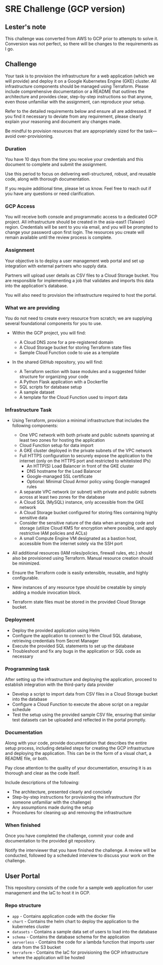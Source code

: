 # SRE Challenge (GCP version)

## Lester's note

This challenge was converted from AWS to GCP prior to attempts to solve it. Conversion was not perfect, so there will be changes to the requirements as I go.

## Challenge

Your task is to provision the infrastructure for a web application (which we will provide) and deploy it on a Google Kubernetes Engine (GKE) cluster. All infrastructure components should be managed using Terraform. Please include comprehensive documentation or a README that outlines the architecture and provides clear, step-by-step instructions so that anyone, even those unfamiliar with the assignment, can reproduce your setup.

Refer to the detailed requirements below and ensure all are addressed. If you find it necessary to deviate from any requirement, please clearly explain your reasoning and document any changes made.

Be mindful to provision resources that are appropriately sized for the task—avoid over-provisioning.

### Duration

You have 10 days from the time you receive your credentials and this document to complete and submit the assignment.

Use this period to focus on delivering well-structured, robust, and reusable code, along with thorough documentation.

If you require additional time, please let us know. Feel free to reach out if you have any questions or need clarification.

### GCP Access

You will receive both console and programmatic access to a dedicated GCP project. All infrastructure should be created in the asia-east1 (Taiwan) region. Credentials will be sent to you via email, and you will be prompted to change your password upon first login. The resources you create will remain available until the review process is complete.

### Assignment

Your objective is to deploy a user management web portal and set up integration with external partners who supply data.

Partners will upload user details as CSV files to a Cloud Storage bucket. You are responsible for implementing a job that validates and imports this data into the application's database.

You will also need to provision the infrastructure required to host the portal.

### What we are providing

You do not need to create every resource from scratch; we are supplying several foundational components for you to use.

- Within the GCP project, you will find:
  - A Cloud DNS zone for a pre-registered domain
  - A Cloud Storage bucket for storing Terraform state files
  - Sample Cloud Function code to use as a template

- In the shared GitHub repository, you will find:
  - A Terraform section with base modules and a suggested folder structure for organizing your code
  - A Python Flask application with a Dockerfile
  - SQL scripts for database setup
  - A sample dataset
  - A template for the Cloud Function used to import data

### Infrastructure Task

- Using Terraform, provision a minimal infrastructure that includes the following components:

    - One VPC network with both private and public subnets spanning at least two zones for hosting the application
    - Cloud Function setup for data import
    - A GKE cluster deployed in the private subnets of the VPC network
    - Full HTTPS configuration to securely expose the application to the internet (only on the HTTPS port and restricted to whitelisted IPs)
        - An HTTP(S) Load Balancer in front of the GKE cluster
        - DNS hostname for the Load Balancer
        - Google-managed SSL certificate
        - Optional: Minimal Cloud Armor policy using Google-managed rules
    - A separate VPC network (or subnet) with private and public subnets across at least two zones for the database
    - A Cloud SQL (MySQL) instance, only accessible from the GKE network
    - A Cloud Storage bucket configured for storing files containing highly sensitive data
    - Consider the sensitive nature of the data when arranging code and storage (utilize Cloud KMS for encryption where possible, and apply restrictive IAM policies and ACLs)
    - A small Compute Engine VM designated as a bastion host, accessible from the internet solely via the SSH port
- All additional resources (IAM roles/policies, firewall rules, etc.) should also be provisioned using Terraform. Manual resource creation should be minimized.
- Ensure the Terraform code is easily extensible, reusable, and highly configurable.
- New instances of any resource type should be creatable by simply adding a module invocation block.
- Terraform state files must be stored in the provided Cloud Storage bucket.

### Deployment

- Deploy the provided application using Helm
- Configure the application to connect to the Cloud SQL database, retrieving credentials from Secret Manager
- Execute the provided SQL statements to set up the database
- Troubleshoot and fix any bugs in the application or SQL code as necessary

### Programming task

After setting up the infrastructure and deploying the application, proceed to establish integration with the third-party data provider

- Develop a script to import data from CSV files in a Cloud Storage bucket into the database
- Configure a Cloud Function to execute the above script on a regular schedule
- Test the setup using the provided sample CSV file, ensuring that similar test datasets can be uploaded and reflected in the portal promptly.

### Documentation

Along with your code, provide documentation that describes the entire setup process, including detailed steps for creating the GCP infrastructure and deploying the application. This can be in the form of a visual chart, a README file, or both.

Pay close attention to the quality of your documentation, ensuring it is as thorough and clear as the code itself.

Include descriptions of the following:

- The architecture, presented clearly and concisely
- Step-by-step instructions for provisioning the infrastructure (for someone unfamiliar with the challenge)
- Any assumptions made during the setup
- Procedures for cleaning up and removing the infrastructure

### When finished

Once you have completed the challenge, commit your code and documentation to the provided git repository.

Notify the interviewer that you have finished the challenge. A review will be conducted, followed by a scheduled interview to discuss your work on the challenge.

## User Portal

This repository consists of the code for a sample web application for user management and the IaC to host it in GCP. 

### Repo structure

* `app` - Contains application code with the docker file
* `chart` - Contains the helm chart to deploy the application to the kubernetes cluster
* `datasets` - Contains a sample data set of users to load into the database
* `schema` - Contains the database schema for the application
* `serverless` - Contains the code for a lambda function that imports user data from the S3 bucket
* `terraform` - Contains the IaC for provisioning the GCP infrastructure where the application will be hosted
